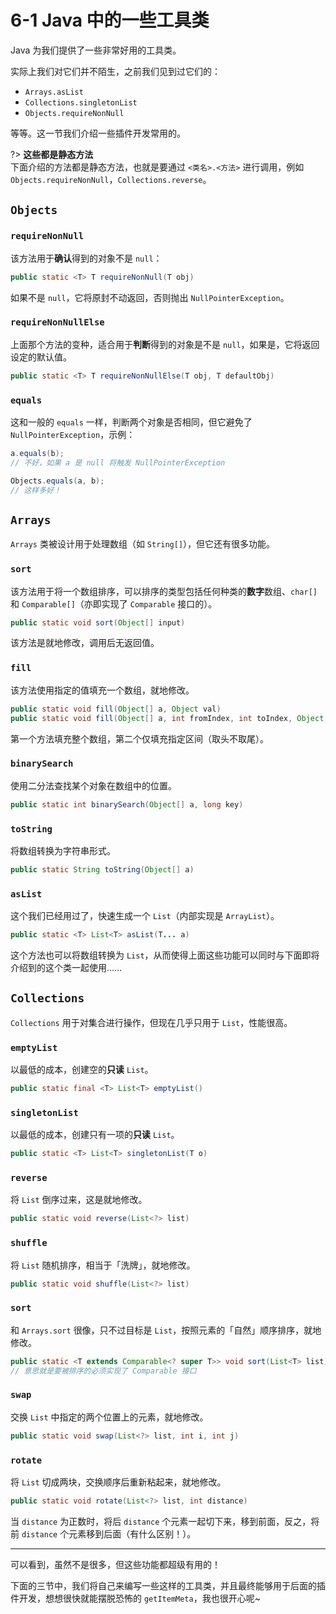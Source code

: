 # 6-1 Java 中的一些工具类

Java 为我们提供了一些非常好用的工具类。

实际上我们对它们并不陌生，之前我们见到过它们的：

- `Arrays.asList`
- `Collections.singletonList`
- `Objects.requireNonNull`

等等。这一节我们介绍一些插件开发常用的。

?> **这些都是静态方法**<br/>下面介绍的方法都是静态方法，也就是要通过 `<类名>.<方法>` 进行调用，例如 `Objects.requireNonNull`，`Collections.reverse`。

## `Objects`

### `requireNonNull`

该方法用于**确认**得到的对象不是 `null`：

```java
public static <T> T requireNonNull(T obj)
```

如果不是 `null`，它将原封不动返回，否则抛出 `NullPointerException`。

### `requireNonNullElse`

上面那个方法的变种，适合用于**判断**得到的对象是不是 `null`，如果是，它将返回设定的默认值。

```java
public static <T> T requireNonNullElse(T obj, T defaultObj)
```

### `equals`

这和一般的 `equals` 一样，判断两个对象是否相同，但它避免了 `NullPointerException`，示例：

```java
a.equals(b);
// 不好，如果 a 是 null 将触发 NullPointerException

Objects.equals(a, b);
// 这样多好！
```

## `Arrays`

`Arrays` 类被设计用于处理数组（如 `String[]`），但它还有很多功能。

### `sort`

该方法用于将一个数组排序，可以排序的类型包括任何种类的**数字**数组、`char[]` 和 `Comparable[]`（亦即实现了 `Comparable` 接口的）。

```java
public static void sort(Object[] input)
```

该方法是就地修改，调用后无返回值。

### `fill`

该方法使用指定的值填充一个数组，就地修改。

```java
public static void fill(Object[] a, Object val)
public static void fill(Object[] a, int fromIndex, int toIndex, Object val)
```

第一个方法填充整个数组，第二个仅填充指定区间（取头不取尾）。

### `binarySearch`

使用二分法查找某个对象在数组中的位置。

```java
public static int binarySearch(Object[] a, long key)
```

### `toString`

将数组转换为字符串形式。

```java
public static String toString(Object[] a)
```

### `asList`

这个我们已经用过了，快速生成一个 `List`（内部实现是 `ArrayList`）。

```java
public static <T> List<T> asList(T... a)
```

这个方法也可以将数组转换为 `List`，从而使得上面这些功能可以同时与下面即将介绍到的这个类一起使用……

## `Collections`

`Collections` 用于对集合进行操作，但现在几乎只用于 `List`，性能很高。

### `emptyList`

以最低的成本，创建空的**只读** `List`。

```java
public static final <T> List<T> emptyList()
```

### `singletonList`

以最低的成本，创建只有一项的**只读** `List`。

```java
public static <T> List<T> singletonList(T o)
```

### `reverse`

将 `List` 倒序过来，这是就地修改。

```java
public static void reverse(List<?> list)
```

### `shuffle`

将 `List` 随机排序，相当于「洗牌」，就地修改。

```java
public static void shuffle(List<?> list)
```

### `sort`

和 `Arrays.sort` 很像，只不过目标是 `List`，按照元素的「自然」顺序排序，就地修改。

```java
public static <T extends Comparable<? super T>> void sort(List<T> list)
// 意思就是要被排序的必须实现了 Comparable 接口
```

### `swap`

交换 `List` 中指定的两个位置上的元素，就地修改。

```java
public static void swap(List<?> list, int i, int j)
```

### `rotate`

将 `List` 切成两块，交换顺序后重新粘起来，就地修改。

```java
public static void rotate(List<?> list, int distance)
```

当 `distance` 为正数时，将后 `distance` 个元素一起切下来，移到前面，反之，将前 `distance` 个元素移到后面（有什么区别！）。

---

可以看到，虽然不是很多，但这些功能都超级有用的！

下面的三节中，我们将自己来编写一些这样的工具类，并且最终能够用于后面的插件开发，想想很快就能摆脱恐怖的 `getItemMeta`，我也很开心呢~
